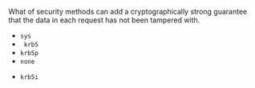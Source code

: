 What of security methods can add a cryptographically strong guarantee that the data in each request has not been tampered with.

* `sys`
* ` krb5`
* `krb5p`
* `none`
+ `krb5i`
